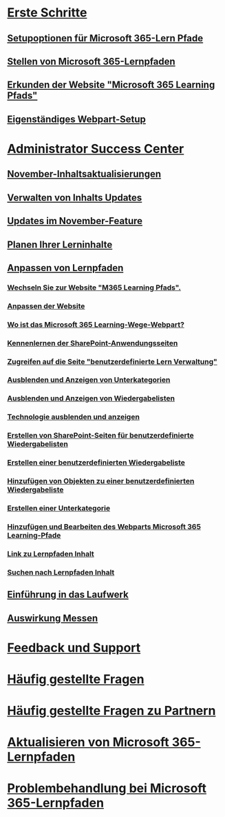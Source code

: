 # [Erste Schritte](index.md)
## [Setupoptionen für Microsoft 365-Lern Pfade](custom_setupoptions.md)
## [Stellen von Microsoft 365-Lernpfaden](custom_provision.md)
## [Erkunden der Website "Microsoft 365 Learning Pfads"](custom_exploresite.md)
## [Eigenständiges Webpart-Setup](custom_manualsetup.md)
# [Administrator Success Center](custom_successcenter.md)
## [November-Inhaltsaktualisierungen](custom_contentupdates.md)
## [Verwalten von Inhalts Updates](custom_contentupdatesmanage.md)
## [Updates im November-Feature](custom_featureupdates.md)
## [Planen Ihrer Lerninhalte](custom_plancontent.md)
## [Anpassen von Lernpfaden](custom_overview.md)
### [Wechseln Sie zur Website "M365 Learning Pfads".](custom_goto.md)
### [Anpassen der Website](custom_edithelp.md)
### [Wo ist das Microsoft 365 Learning-Wege-Webpart?](custom_whereiswebpart.md)
### [Kennenlernen der SharePoint-Anwendungsseiten](custom_apppages.md)
### [Zugreifen auf die Seite "benutzerdefinierte Lern Verwaltung"](custom_accessadmin.md)
### [Ausblenden und Anzeigen von Unterkategorien](custom_hideshowsub.md)
### [Ausblenden und Anzeigen von Wiedergabelisten](custom_hideshowplaylists.md)
### [Technologie ausblenden und anzeigen](custom_hideshowtech.md)
### [Erstellen von SharePoint-Seiten für benutzerdefinierte Wiedergabelisten](custom_createnewpage.md)
### [Erstellen einer benutzerdefinierten Wiedergabeliste](custom_createnewplaylist.md)
### [Hinzufügen von Objekten zu einer benutzerdefinierten Wiedergabeliste](custom_addassets.md)
### [Erstellen einer Unterkategorie](custom_createnewcat.md)
### [Hinzufügen und Bearbeiten des Webparts Microsoft 365 Learning-Pfade](custom_addwebpart.md)
### [Link zu Lernpfaden Inhalt](custom_linking.md)
### [Suchen nach Lernpfaden Inhalt](custom_search.md)
## [Einführung in das Laufwerk](driveadoption.md)
## [Auswirkung Messen](custom_measureimpact.md)
# [Feedback und Support](feedback.md)
# [Häufig gestellte Fragen](faq.md)
# [Häufig gestellte Fragen zu Partnern](custom_partner.md)
# [Aktualisieren von Microsoft 365-Lernpfaden](custom_update.md)
# [Problembehandlung bei Microsoft 365-Lernpfaden](custom_troubleshooting.md) 